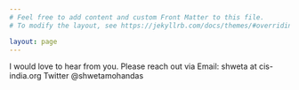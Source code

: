 ```yaml
---
# Feel free to add content and custom Front Matter to this file.
# To modify the layout, see https://jekyllrb.com/docs/themes/#overriding-theme-defaults

layout: page
---
```


I would love to hear from you. Please reach out via
Email: shweta at cis-india.org
Twitter @shwetamohandas
